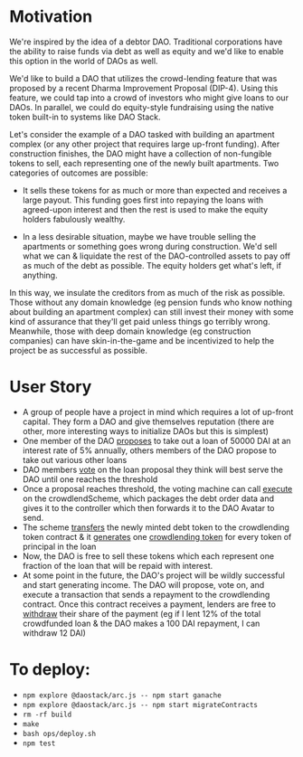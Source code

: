 # Motivation

We're inspired by the idea of a debtor DAO. Traditional corporations have the ability to raise funds via debt as well as equity and we'd like to enable this option in the world of DAOs as well.

We'd like to build a DAO that utilizes the crowd-lending feature that was proposed by a recent Dharma Improvement Proposal (DIP-4). Using this feature, we could tap into a crowd of investors who might give loans to our DAOs. In parallel, we could do equity-style fundraising using the native token built-in to systems like DAO Stack.

Let's consider the example of a DAO tasked with building an apartment complex (or any other project that requires large up-front funding). After construction finishes, the DAO might have a collection of non-fungible tokens to sell, each representing one of the newly built apartments. Two categories of outcomes are possible:

 - It sells these tokens for as much or more than expected and receives a large payout. This funding goes first into repaying the loans with agreed-upon interest and then the rest is used to make the equity holders fabulously wealthy.

 - In a less desirable situation, maybe we have trouble selling the apartments or something goes wrong during construction. We'd sell what we can & liquidate the rest of the DAO-controlled assets to pay off as much of the debt as possible. The equity holders get what's left, if anything.

In this way, we insulate the creditors from as much of the risk as possible. Those without any domain knowledge (eg pension funds who know nothing about building an apartment complex) can still invest their money with some kind of assurance that they'll get paid unless things go terribly wrong. Meanwhile, those with deep domain knowledge (eg construction companies) can have skin-in-the-game and be incentivized to help the project be as successful as possible.

# User Story

 - A group of people have a project in mind which requires a lot of up-front capital. They form a DAO and give themselves reputation (there are other, more interesting ways to initialize DAOs but this is simplest)
 - One member of the DAO [proposes](https://github.com/bohendo/debtor-dao/blob/master/contracts/dao/CrowdLendScheme.sol#L104) to take out a loan of 50000 DAI at an interest rate of 5% annually, others members of the DAO propose to take out various other loans
 - DAO members [vote](https://github.com/daostack/arc/blob/master/contracts/VotingMachines/AbsoluteVote.sol#L113) on the loan proposal they think will best serve the DAO until one reaches the threshold
 - Once a proposal reaches threshold, the voting machine can call [execute](https://github.com/daostack/arc/blob/master/contracts/VotingMachines/AbsoluteVote.sol#L113) on the crowdlendScheme, which packages the debt order data and gives it to the controller which then forwards it to the DAO Avatar to send.
 - The scheme [transfers](https://github.com/bohendo/debtor-dao/blob/master/contracts/dao/CrowdLendScheme.sol#L201) the newly minted debt token to the crowdlending token contract & it [generates](https://github.com/bohendo/debtor-dao/blob/master/contracts/dao/CrowdLendScheme.sol#L215) one [crowdlending token](https://github.com/dharmaprotocol/charta/blob/cm/crowdfunding/contracts/crowdfunding/CrowdfundingToken.sol) for every token of principal in the loan
 - Now, the DAO is free to sell these tokens which each represent one fraction of the loan that will be repaid with interest.
 - At some point in the future, the DAO's project will be wildly successful and start generating income. The DAO will propose, vote on, and execute a transaction that sends a repayment to the crowdlending contract. Once this contract receives a payment, lenders are free to [withdraw](https://github.com/dharmaprotocol/charta/blob/cm/crowdfunding/contracts/crowdfunding/CrowdfundingToken.sol) their share of the payment (eg if I lent 12% of the total crowdfunded loan & the DAO makes a 100 DAI repayment, I can withdraw 12 DAI)

# To deploy:

 - `npm explore @daostack/arc.js -- npm start ganache`
 - `npm explore @daostack/arc.js -- npm start migrateContracts`
 - `rm -rf build`
 - `make`
 - `bash ops/deploy.sh`
 - `npm test`

